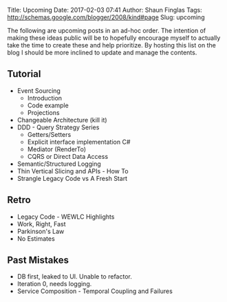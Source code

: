 Title: Upcoming
Date: 2017-02-03 07:41
Author: Shaun Finglas
Tags: http://schemas.google.com/blogger/2008/kind#page
Slug: upcoming

The following are upcoming posts in an ad-hoc order. The intention of
making these ideas public will be to hopefully encourage myself to
actually take the time to create these and help prioritize. By hosting
this list on the blog I should be more inclined to update and manage the
contents.

Tutorial
--------

-   Event Sourcing
    -   Introduction
    -   Code example
    -   Projections
-   Changeable Architecture (kill it)
-   DDD - Query Strategy Series
    -   Getters/Setters
    -   Explicit interface implementation C\#
    -   Mediator (RenderTo)
    -   CQRS or Direct Data Access
-   Semantic/Structured Logging
-   Thin Vertical Slicing and APIs - How To
-   Strangle Legacy Code vs A Fresh Start

Retro
-----

-   Legacy Code - WEWLC Highlights
-   Work, Right, Fast
-   Parkinson's Law
-   No Estimates

Past Mistakes
-------------

-   DB first, leaked to UI. Unable to refactor.
-   Iteration 0, needs logging.
-   Service Composition - Temporal Coupling and Failures

</p>

